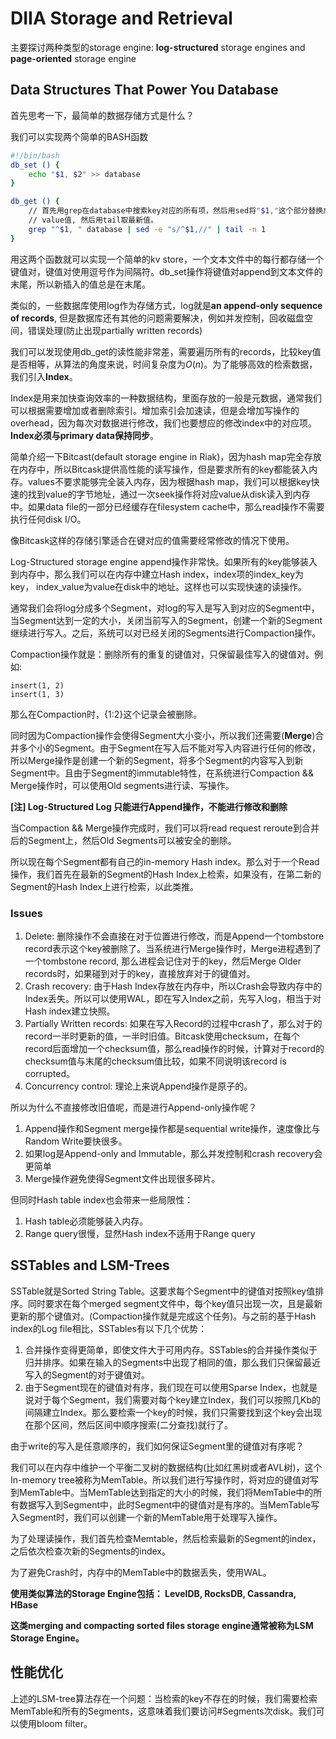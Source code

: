 # DIIA Storage and Retrieval

主要探讨两种类型的storage engine: **log-structured** storage engines and **page-oriented** storage engine

## Data Structures That Power You Database

首先思考一下，最简单的数据存储方式是什么？

我们可以实现两个简单的BASH函数

```sh
#!/bin/bash
db_set () {
	echo "$1, $2" >> database
}

db_get () {
	// 首先用grep在database中搜索key对应的所有项，然后用sed将"$1,"这个部分替换成空，只留下
	// value值, 然后用tail取最新值。
	grep "^$1, " database | sed -e "s/^$1,//" | tail -n 1
}
```

用这两个函数就可以实现一个简单的kv store，一个文本文件中的每行都存储一个键值对，键值对使用逗号作为间隔符。db_set操作将键值对append到文本文件的末尾，所以新插入的值总是在末尾。

类似的，一些数据库使用log作为存储方式，log就是**an append-only sequence of records**, 但是数据库还有其他的问题需要解决，例如并发控制，回收磁盘空间，错误处理(防止出现partially written records)

我们可以发现使用db_get的读性能非常差，需要遍历所有的records，比较key值是否相等，从算法的角度来说，时间复杂度为$O(n)$。为了能够高效的检索数据，我们引入**Index**。

Index是用来加快查询效率的一种数据结构，里面存放的一般是元数据，通常我们可以根据需要增加或者删除索引。增加索引会加速读，但是会增加写操作的overhead，因为每次对数据进行修改，我们也要想应的修改index中的对应项。**Index必须与primary data保持同步**。

简单介绍一下Bitcast(default storage engine in Riak)，因为hash map完全存放在内存中，所以Bitcask提供高性能的读写操作，但是要求所有的key都能装入内存。values不要求能够完全装入内存，因为根据hash map，我们可以根据key快速的找到value的字节地址，通过一次seek操作将对应value从disk读入到内存中。如果data file的一部分已经缓存在filesystem cache中，那么read操作不需要执行任何disk I/O。

像Bitcask这样的存储引擎适合在键对应的值需要经常修改的情况下使用。

Log-Structured storage engine append操作非常快。如果所有的key能够装入到内存中，那么我们可以在内存中建立Hash index，index项的index_key为key， index_value为value在disk中的地址。这样也可以实现快速的读操作。

通常我们会将log分成多个Segment，对log的写入是写入到对应的Segment中，当Segment达到一定的大小，关闭当前写入的Segment，创建一个新的Segment继续进行写入。之后，系统可以对已经关闭的Segments进行Compaction操作。

Compaction操作就是：删除所有的重复的键值对，只保留最佳写入的键值对。例如:

```
insert(1, 2)
insert(1, 3)
```

那么在Compaction时，{1:2}这个记录会被删除。

同时因为Compaction操作会使得Segment大小变小，所以我们还需要(**Merge**)合并多个小的Segment。由于Segment在写入后不能对写入内容进行任何的修改，所以Merge操作是创建一个新的Segment，将多个Segment的内容写入到新Segment中。且由于Segment的immutable特性，在系统进行Compaction && Merge操作时，可以使用Old segments进行读、写操作。

**[注] Log-Structured Log 只能进行Append操作，不能进行修改和删除**

当Compaction && Merge操作完成时，我们可以将read request reroute到合并后的Segment上，然后Old Segments可以被安全的删除。

所以现在每个Segment都有自己的in-memory Hash index。那么对于一个Read操作，我们首先在最新的Segment的Hash Index上检索，如果没有，在第二新的Segment的Hash Index上进行检索，以此类推。

### Issues

1. Delete: 删除操作不会直接在对于位置进行修改，而是Append一个tombstore record表示这个key被删除了。当系统进行Merge操作时，Merge进程遇到了一个tombstone record, 那么进程会记住对于的key，然后Merge Older records时，如果碰到对于的key，直接放弃对于的键值对。
2. Crash recovery: 由于Hash Index存放在内存中，所以Crash会导致内存中的Index丢失。所以可以使用WAL，即在写入Index之前，先写入log，相当于对Hash index建立快照。
3. Partially Written records: 如果在写入Record的过程中crash了，那么对于的record一半时更新的值，一半时旧值。Bitcask使用checksum，在每个record后面增加一个checksum值，那么read操作的时候，计算对于record的checksum值与末尾的checksum值比较，如果不同说明该record is corrupted。
4. Concurrency control: 理论上来说Append操作是原子的。

所以为什么不直接修改旧值呢，而是进行Append-only操作呢？

1. Append操作和Segment merge操作都是sequential write操作，速度像比与Random Write要快很多。
2. 如果log是Append-only and Immutable，那么并发控制和crash recovery会更简单
3. Merge操作避免使得Segment文件出现很多碎片。

但同时Hash table index也会带来一些局限性：

1. Hash table必须能够装入内存。
2. Range query很慢，显然Hash index不适用于Range query

## SSTables and LSM-Trees

SSTable就是Sorted String Table。这要求每个Segment中的键值对按照key值排序。同时要求在每个merged segment文件中，每个key值只出现一次，且是最新更新的那个键值对。(Compaction操作就是完成这个任务)。与之前的基于Hash index的Log file相比，SSTables有以下几个优势：

1. 合并操作变得更简单，即使文件大于可用内存。SSTables的合并操作类似于归并排序。如果在输入的Segments中出现了相同的值，那么我们只保留最近写入的Segment的对于键值对。
2. 由于Segment现在的键值对有序，我们现在可以使用Sparse Index，也就是说对于每个Segment，我们需要对每个key建立Index，我们可以按照几Kb的间隔建立Index。那么要检索一个key的时候，我们只需要找到这个key会出现在那个区间，然后区间中顺序搜索(二分查找)就行了。

由于write的写入是任意顺序的，我们如何保证Segment里的键值对有序呢？

我们可以在内存中维护一个平衡二叉树的数据结构(比如红黑树或者AVL树)，这个In-memory tree被称为MemTable。所以我们进行写操作时，将对应的键值对写到MemTable中。当MemTable达到指定的大小的时候，我们将MemTable中的所有数据写入到Segment中，此时Segment中的键值对是有序的。当MemTable写入Segment时，我们可以创建一个新的MemTable用于处理写入操作。

为了处理读操作，我们首先检查Memtable，然后检索最新的Segment的index，之后依次检查次新的Segments的index。

为了避免Crash时，内存中的MemTable中的数据丢失，使用WAL。

**使用类似算法的Storage Engine包括： LevelDB, RocksDB, Cassandra, HBase**

**这类merging and compacting sorted files storage engine通常被称为LSM Storage Engine。**

## 性能优化

上述的LSM-tree算法存在一个问题：当检索的key不存在的时候，我们需要检索MemTable和所有的Segments，这意味着我们要访问#Segments次disk。我们可以使用bloom filter。
